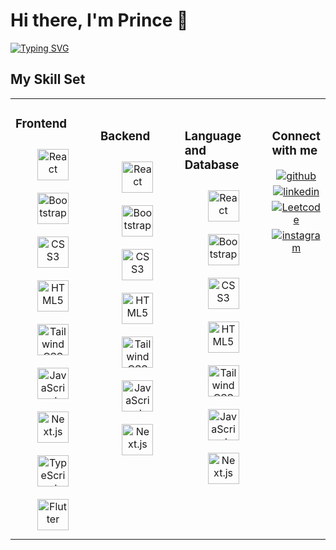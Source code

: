 


# Hi there, I'm Prince 👋
 
   [![Typing SVG](https://readme-typing-svg.demolab.com?font=Exo&weight=500&size=35&pause=1000&background=000000EB&center=true&vCenter=true&random=false&width=440&lines=Let's+turn+Ideas+into+Reality)](https://git.io/typing-svg)

## My Skill Set
<table><tr><td valign="top" width="33%">

### Frontend  
<div align="center">  
<img style="margin: 10px" src="https://svg-files.pixelied.com/ad0fb35a-528f-4db8-91d2-ceb44f714b4f/thumb-256px.png" alt="React" height="50" /> 
<img style="margin: 10px" src="https://cdn.iconscout.com/icon/free/png-512/free-bootstrap-2038880-1720093.png?f=webp&w=512" alt="Bootstrap" height="50" />  
<img style="margin: 10px" src="https://cdn.iconscout.com/icon/free/png-512/free-css3-11-1175239.png?f=webp&w=512" alt="CSS3" height="50" />  
<img style="margin: 10px" src="https://cdn.iconscout.com/icon/free/png-512/free-html5-40-1175193.png?f=webp&w=512" alt="HTML5" height="50" />  
<img style="margin: 10px" src="https://cdn.iconscout.com/icon/free/png-512/free-tailwind-css-5285308-4406745.png?f=webp&w=512" alt="Tailwind CSS" height="50" />  
<img style="margin: 10px" src="https://cdn.iconscout.com/icon/free/png-512/free-javascript-24-1174950.png?f=webp&w=512" alt="JavaScript" height="50" />  
<img style="margin: 10px" src="https://svg-files.pixelied.com/7ffdb967-8633-421d-9916-4e3eafedde68/thumb-256px.png" alt="Next.js" height="50" />  
<img style="margin: 10px" src="https://cdn.iconscout.com/icon/free/png-512/free-typescript-1174965.png?f=webp&w=512" alt="TypeScript" height="50" />  
<img style="margin: 10px" src="https://cdn.iconscout.com/icon/free/png-512/free-flutter-2038877-1720090.png?f=webp&w=512" alt="Flutter" height="50" /> 
</div></td><td valign="top" width="33%">
<br/>

 ### Backend  
<div align="center">  
<img style="margin: 10px" src="https://svg-files.pixelied.com/ad0fb35a-528f-4db8-91d2-ceb44f714b4f/thumb-256px.png" alt="React" height="50" /> 
<img style="margin: 10px" src="https://cdn.iconscout.com/icon/free/png-512/free-bootstrap-2038880-1720093.png?f=webp&w=512" alt="Bootstrap" height="50" />  
<img style="margin: 10px" src="https://cdn.iconscout.com/icon/free/png-512/free-css3-11-1175239.png?f=webp&w=512" alt="CSS3" height="50" />  
<img style="margin: 10px" src="https://cdn.iconscout.com/icon/free/png-512/free-html5-40-1175193.png?f=webp&w=512" alt="HTML5" height="50" />  
<img style="margin: 10px" src="https://cdn.iconscout.com/icon/free/png-512/free-tailwind-css-5285308-4406745.png?f=webp&w=512" alt="Tailwind CSS" height="50" />  
<img style="margin: 10px" src="https://cdn.iconscout.com/icon/free/png-512/free-javascript-24-1174950.png?f=webp&w=512" alt="JavaScript" height="50" />  
<img style="margin: 10px" src="https://svg-files.pixelied.com/7ffdb967-8633-421d-9916-4e3eafedde68/thumb-256px.png" alt="Next.js" height="50" />  
</div></td><td valign="top" width="33%">
<br/>

 ### Language and Database  
<div align="center">  
<img style="margin: 10px" src="https://svg-files.pixelied.com/ad0fb35a-528f-4db8-91d2-ceb44f714b4f/thumb-256px.png" alt="React" height="50" /> 
<img style="margin: 10px" src="https://cdn.iconscout.com/icon/free/png-512/free-bootstrap-2038880-1720093.png?f=webp&w=512" alt="Bootstrap" height="50" />  
<img style="margin: 10px" src="https://cdn.iconscout.com/icon/free/png-512/free-css3-11-1175239.png?f=webp&w=512" alt="CSS3" height="50" />  
<img style="margin: 10px" src="https://cdn.iconscout.com/icon/free/png-512/free-html5-40-1175193.png?f=webp&w=512" alt="HTML5" height="50" />  
<img style="margin: 10px" src="https://cdn.iconscout.com/icon/free/png-512/free-tailwind-css-5285308-4406745.png?f=webp&w=512" alt="Tailwind CSS" height="50" />  
<img style="margin: 10px" src="https://cdn.iconscout.com/icon/free/png-512/free-javascript-24-1174950.png?f=webp&w=512" alt="JavaScript" height="50" />  
<img style="margin: 10px" src="https://svg-files.pixelied.com/7ffdb967-8633-421d-9916-4e3eafedde68/thumb-256px.png" alt="Next.js" height="50" />  
</div></td><td valign="top" width="33%">

 <br/>

 ### Connect with me  
<div align="center">
<a href="https://github.com/Pal18T" target="_blank">
<img src=https://img.shields.io/badge/github-%2324292e.svg?&style=for-the-badge&logo=github&logoColor=white alt=github style="margin-bottom: 5px;" />
</a>
<!-- <a href="https://twitter.com/RishavAnandDev" target="_blank">
<img src=https://img.shields.io/badge/twitter-%2300acee.svg?&style=for-the-badge&logo=twitter&logoColor=white alt=twitter style="margin-bottom: 5px;" />
</a> -->
<a href="https://www.linkedin.com/in/prince-pal-3505bb203/" target="_blank">
<img src=https://img.shields.io/badge/linkedin-%230077B5.svg?style=for-the-badge&logo=linkedin&logoColor=white alt=linkedin style="margin-bottom: 5px;" />
</a>
<a href="https://leetcode.com/Prince-/">
<img src=https://img.shields.io/badge/LeetCode-000000?style=for-the-badge&logo=LeetCode&logoColor=#d16c06 alt=Leetcode style="margin-bottom: 5px;" />
</a>
<a href="https://instagram.com/prince_1_8_" target="_blank">
<img src=https://img.shields.io/badge/Instagram-E4405F?style=for-the-badge&logo=instagram&logoColor=white alt=instagram style="margin-bottom: 5px;" />
</a>  
</div>  
  

<br/>  


  






